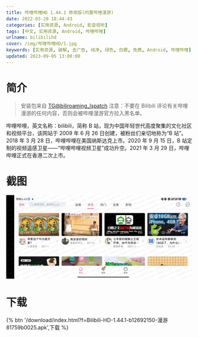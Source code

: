```yaml
---
title: 哔哩哔哩HD 1.44.1 修改版(内置哔哩漫游)
date: 2022-03-28 18:44:43
categories: [实用资源, Android, 影音视听]
tags: [中文, 实用资源, Android, 哔哩哔哩]
urlname: bilibilihd
cover: /img/哔哩哔哩HD/1.jpg
keywords: [实用资源, 破解, 去广告, 纯净, 绿色, 白嫖, 免费, Android, 哔哩哔哩]
updated: 2023-09-05 13:00:00
---
```


# 简介

> 安装包来自 [TG@biliroaming_lspatch](https://t.me/biliroaming_lspatch)
> 注意：不要在 Bilibili 评论有关哔哩漫游的任何内容，否则会被哔哩漫游官方拉入黑名单。

哔哩哔哩，英文名称：bilibili，简称 B 站，现为中国年轻世代高度聚集的文化社区和视频平台，该网站于 2009 年 6 月 26 日创建，被粉丝们亲切地称为“B 站”。2018 年 3 月 28 日，哔哩哔哩在美国纳斯达克上市。2020 年 9 月 15 日，B 站定制的视频遥感卫星——“哔哩哔哩视频卫星”成功升空。2021 年 3 月 29 日，哔哩哔哩正式在香港二次上市。

# 截图

![](/img/哔哩哔哩HD/2.jpg)

# 下载

{% btn '/download/index.html?f=Bilibili-HD-1.44.1-b12692150-漫游81759b0025.apk',下载 %}
